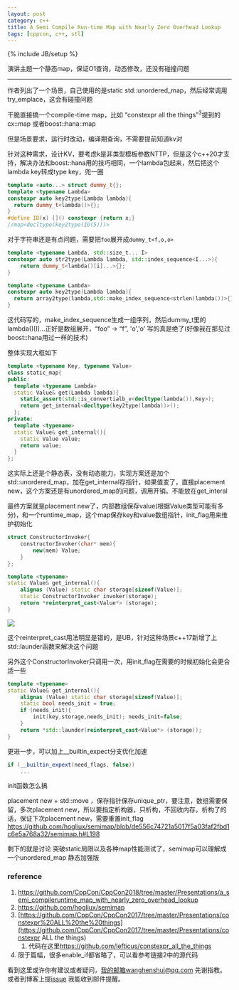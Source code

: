 ```yaml
---
layout: post
category: c++
title: A Semi Compile Run-time Map with Nearly Zero Overhead Lookup
tags: [cppcon, c++, stl]
---
```

{% include JB/setup %}

演讲主题一个静态map，保证O1查询，动态修改，还没有碰撞问题

---

作者列出了一个场景，自己使用的是static  std::unordered_map，然后经常调用try_emplace，这会有碰撞问题

干脆直接搞一个compile-time map，比如 “constexpr all the things”<sup>3</sup>提到的 cx::map 或者boost::hana::map

但是场景要求，运行时改动，编译期查询，不需要提前知道kv对

针对这种需求，设计KV，要考虑k是非类型模板参数NTTP，但是这个c++20才支持，解决办法和boost::hana用的技巧相同，一个lambda包起来，然后把这个lambda key转成type key，兜一圈

```c++
template <auto...> struct dummy_t{};
template <typename Lambda>
constexpr auto key2type(Lambda lambda){
  return dummy_t<lambda()>{};
}
#define ID(x) []() constexpr {return x;}
//map<decltype(key2type(ID(5)))>
```

对于字符串还是有点问题，需要把`foo`展开成`dummy_t<f,o,o>`

```c++
template <typename Lambda, std::size_t... I>
constexpr auto str2type(Lambda lambda, std::index_sequence<I...>){
    return dummy_t<lambda()[i]...>{};
}

template <typename Lambda>
constexpr auto key2type(Lambda lambda){
  return array2type(lambda,std::make_index_sequence<strlen(lambda())>{});
}
```

这代码写的，make_index_sequence生成一组序列，然后dummy_t里的lambda()[I]...正好是数组展开，“foo” -> “f”, 'o','o' 写的真是绝了(好像我在那见过boost::hana用过一样的技术)

整体实现大框如下

```c++
template <typename Key, typename Value>
class static_map{
public:
  template <typename Lambda>
  static Value& get(Lambda lambda){
    static_assert(std::is_convertialb_v<decltype(lambda()),Key>);
    return get_internal<decltype(key2type(lambda))>();
  };
private:
  template <typename>
  static Value& get_internal(){
    static Value value;
    return value;
  }
};
```

 这实际上还是个静态表，没有动态能力，实现方案还是加个std::unordered_map，加在get_internal存指针，如果值变了，直接placement new，这个方案还是有unordered_map的问题，调用开销。不能放在get_interal

最终方案就是placement new了，内部数组保存value(根据Value类型可能有多分)，和一个runtime_map，这个map保存key和value数组指针，init_flag用来维护初始化

```c++
struct ConstructorInvoker{
    constructorInvoker(char* mem){
        new(mem) Value;
    }
};

template <typename>
static Value& get_internal(){
    alignas (Value) static char storage[sizeof(Value)];
    static ConstructorInvoker invoker(storage);
    return *reinterpret_cast<Value*> (storage);
}
```

![](https://github.com/wanghenshui/wanghenshui.github.io/blob/master/assets/Snipaste_2019-05-08_14-41-47.png)

这个reinterpret_cast用法明显是错的，是UB，针对这种场景c++17新增了上 std::launder函数来解决这个问题

另外这个ConstructorInvoker只调用一次，用init_flag在需要的时候初始化会更合适一些

```c++
template <typename>
static Value& get_internal(){
    alignas (Value) static char storage[sizeof(Value)];
    static bool needs_init = true;
    if (needs_init){
        init(key,storage,needs_init); needs_init=false;
    }
    return *std::launder(reinterpret_cast<Value*> (storage));
}
```

更进一步，可以加上__builtin_expect分支优化加速

```c++
if (__builtin_expext(need_flags, false))
    ...
```

init函数怎么搞

placement new + std::move ，保存指针保存unique_ptr，要注意，数组需要保留，多次placement new，所以要指定析构器，只析构，不回收内存，析构了的话，保证下次placement new，需要重置init_flag https://github.com/hogliux/semimap/blob/de556c74721a5017f5a03faf2fbd1c6e5a768a32/semimap.h#L198



剩下的就是讨论 突破static局限以及各种map性能测试了，semimap可以理解成一个unordered_map 静态加强版

### reference

1.  https://github.com/CppCon/CppCon2018/tree/master/Presentations/a_semi_compileruntime_map_with_nearly_zero_overhead_lookup
2.  https://github.com/hogliux/semimap
3.  [https://github.com/CppCon/CppCon2017/tree/master/Presentations/constexpr%20ALL%20the%20things](https://github.com/CppCon/CppCon2017/tree/master/Presentations/constexpr ALL the things)
    1.  代码在这里<https://github.com/lefticus/constexpr_all_the_things>
4.  限于篇幅，很多enable_if都省略了，可以看参考链接2中的源代码

看到这里或许你有建议或者疑问，我的邮箱wanghenshui@qq.com 先谢指教。或者到博客上提[issue](https://github.com/wanghenshui/wanghenshui.github.io/issues/new) 我能收到邮件提醒。

